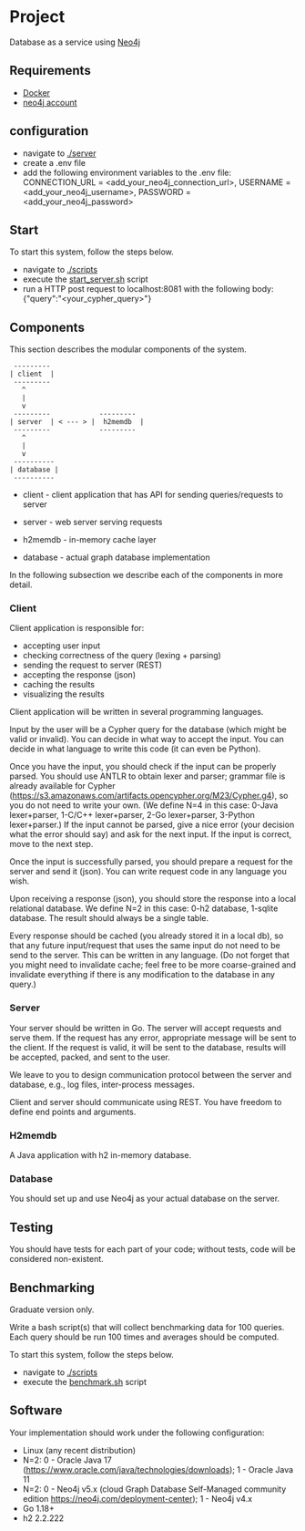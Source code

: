 # Project

Database as a service using [Neo4j](https://neo4j.com/docs/getting-started)

## Requirements

* [Docker](https://www.docker.com/products/docker-desktop/)
* [neo4j account](https://neo4j.com/cloud/platform/aura-graph-database/?ref=docs-nav-get-started)

## configuration
* navigate to [./server](./server)
* create a .env file
* add the following environment variables to the .env file: CONNECTION_URL = <add_your_neo4j_connection_url>, USERNAME = <add_your_neo4j_username>, PASSWORD = <add_your_neo4j_password>

## Start

To start this system, follow the steps below.

* navigate to [./scripts](./scripts)
* execute the [start_server.sh](./scripts/start_servers.sh) script
* run a HTTP post request to localhost:8081 with the following body: {"query":"<your_cypher_query>"}

## Components

This section describes the modular components of the system.

```
 ---------       
| client  |
 ---------       
   ^
   |
   v
 ---------            ---------
| server  | < --- > |  h2memdb  |
 ---------            ---------
   ^
   |
   v
 ----------
| database |
 ----------
```

* client - client application that has API for sending
  queries/requests to server

* server - web server serving requests

* h2memdb - in-memory cache layer

* database - actual graph database implementation

In the following subsection we describe each of the components in more
detail.

### Client

Client application is responsible for:
* accepting user input
* checking correctness of the query (lexing + parsing)
* sending the request to server (REST)
* accepting the response (json)
* caching the results
* visualizing the results

Client application will be written in several programming languages.

Input by the user will be a Cypher query for the database (which might
be valid or invalid). You can decide in what way to accept the input.
You can decide in what language to write this code (it can even be
Python).

Once you have the input, you should check if the input can be properly
parsed. You should use ANTLR to obtain lexer and parser; grammar file
is already available for Cypher
(https://s3.amazonaws.com/artifacts.opencypher.org/M23/Cypher.g4), so
you do not need to write your own. (We define N=4 in this case: 0-Java
lexer+parser, 1-C/C++ lexer+parser, 2-Go lexer+parser, 3-Python
lexer+parser.) If the input cannot be parsed, give a nice error (your
decision what the error should say) and ask for the next input. If the
input is correct, move to the next step.

Once the input is successfully parsed, you should prepare a request
for the server and send it (json). You can write request code in any
language you wish.

Upon receiving a response (json), you should store the response into a
local relational database. We define N=2 in this case: 0-h2 database,
1-sqlite database. The result should always be a single table.

Every response should be cached (you already stored it in a local db),
so that any future input/request that uses the same input do not need
to be send to the server. This can be written in any language. (Do not
forget that you might need to invalidate cache; feel free to be more
coarse-grained and invalidate everything if there is any modification
to the database in any query.)

### Server

Your server should be written in Go. The server will accept requests
and serve them. If the request has any error, appropriate message will
be sent to the client. If the request is valid, it will be sent to the
database, results will be accepted, packed, and sent to the user.

We leave to you to design communication protocol between the server
and database, e.g., log files, inter-process messages.

Client and server should communicate using REST. You have freedom to
define end points and arguments.

### H2memdb

A Java application with h2 in-memory database.

### Database

You should set up and use Neo4j as your actual database on the server.


## Testing

You should have tests for each part of your code; without tests, code
will be considered non-existent.


## Benchmarking

Graduate version only.

Write a bash script(s) that will collect benchmarking data for 100
queries. Each query should be run 100 times and averages should be
computed.

To start this system, follow the steps below.

* navigate to [./scripts](./scripts)
* execute the [benchmark.sh](./scripts/benchmark.sh) script

## Software

Your implementation should work under the following configuration:
* Linux (any recent distribution)
* N=2: 0 - Oracle Java 17 (https://www.oracle.com/java/technologies/downloads); 1 - Oracle Java 11
* N=2: 0 - Neo4j v5.x (cloud Graph Database Self-Managed community edition https://neo4j.com/deployment-center); 1 - Neo4j v4.x
* Go 1.18+
* h2 2.2.222
